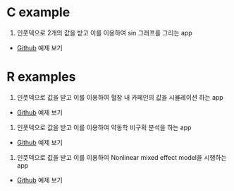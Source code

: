 # C example
1. 인풋덱으로 2개의 값을 받고 이를 이용하여 sin 그래프를 그리는 app
  -  [Github](https://github.com/inojeon/gnuplot_example) 예제 보기
 
# R examples
1. 인풋덱으로 값을 받고 이를 이용하여 혈장 내 카페인의 값을 시뮬레이션 하는 app
  -  [Github](https://github.com/asancpt/CaffeineEdison) 예제 보기
1. 인풋덱으로 값을 받고 이를 이용하여 약동학 비구획 분석을 하는 app
  -  [Github](https://github.com/asancpt/NonCompartEdison) 예제 보기
1. 인풋덱으로 값을 받고 이를 이용하여 Nonlinear mixed effect model을 시행하는 app 
  -  [Github](https://github.com/asancpt/nmw2017edison) 예제 보기

